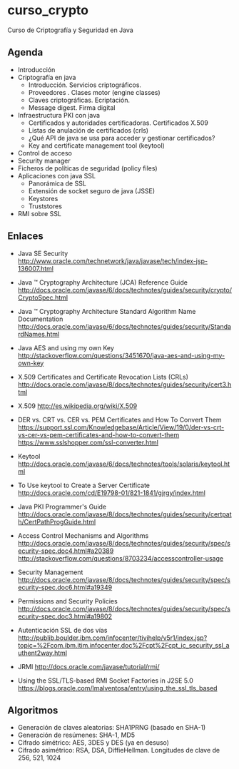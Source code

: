 curso_crypto
============

Curso de Criptografía y Seguridad en Java

Agenda
------
- Introducción
- Criptografía en java
	- Introducción. Servicios criptográficos.
	- Proveedores . Clases motor (engine classes)
	- Claves criptográficas. Ecriptación.
	- Message digest. Firma digital
- Infraestructura PKI con java
	- Certificados y autoridades certificadoras. Certificados X.509
	- Listas de anulación de certificados (crls)
	- ¿Qué API de java se usa para acceder y gestionar certificados?
	- Key and certificate management tool (keytool)
- Control de acceso
- Security manager
- Ficheros de políticas de seguridad (policy files)
- Aplicaciones con java SSL
	- Panorámica de SSL
	- Extensión de socket seguro de java (JSSE)
	- Keystores
	- Truststores
- RMI sobre SSL

Enlaces
-------

- Java SE Security
http://www.oracle.com/technetwork/java/javase/tech/index-jsp-136007.html

- Java ™ Cryptography Architecture (JCA) Reference Guide
http://docs.oracle.com/javase/6/docs/technotes/guides/security/crypto/CryptoSpec.html

- Java ™ Cryptography Architecture Standard Algorithm Name Documentation
http://docs.oracle.com/javase/6/docs/technotes/guides/security/StandardNames.html

- Java AES and using my own Key
http://stackoverflow.com/questions/3451670/java-aes-and-using-my-own-key

- X.509 Certificates and Certificate Revocation Lists (CRLs)
http://docs.oracle.com/javase/8/docs/technotes/guides/security/cert3.html

- X.509
http://es.wikipedia.org/wiki/X.509

- DER vs. CRT vs. CER vs. PEM Certificates and How To Convert Them
https://support.ssl.com/Knowledgebase/Article/View/19/0/der-vs-crt-vs-cer-vs-pem-certificates-and-how-to-convert-them
https://www.sslshopper.com/ssl-converter.html

- Keytool
http://docs.oracle.com/javase/6/docs/technotes/tools/solaris/keytool.html

- To Use keytool to Create a Server Certificate
http://docs.oracle.com/cd/E19798-01/821-1841/gjrgy/index.html

- Java PKI Programmer's Guide
http://docs.oracle.com/javase/8/docs/technotes/guides/security/certpath/CertPathProgGuide.html

- Access Control Mechanisms and Algorithms
http://docs.oracle.com/javase/8/docs/technotes/guides/security/spec/security-spec.doc4.html#a20389
http://stackoverflow.com/questions/8703234/accesscontroller-usage

- Security Management
http://docs.oracle.com/javase/8/docs/technotes/guides/security/spec/security-spec.doc6.html#a19349

- Permissions and Security Policies
http://docs.oracle.com/javase/8/docs/technotes/guides/security/spec/security-spec.doc3.html#a19802

- Autenticación SSL de dos vías
http://publib.boulder.ibm.com/infocenter/tivihelp/v5r1/index.jsp?topic=%2Fcom.ibm.itim.infocenter.doc%2Fcpt%2Fcpt_ic_security_ssl_authent2way.html

- JRMI
http://docs.oracle.com/javase/tutorial/rmi/

- Using the SSL/TLS-based RMI Socket Factories in J2SE 5.0 
https://blogs.oracle.com/lmalventosa/entry/using_the_ssl_tls_based

Algoritmos
----------

- Generación de claves aleatorias: SHA1PRNG (basado en SHA-1)
- Generación de resúmenes: SHA-1, MD5
- Cifrado simétrico: AES, 3DES y DES (ya en desuso)
- Cifrado asimétrico: RSA, DSA, DiffieHellman. Longitudes de clave de 256, 521, 1024





